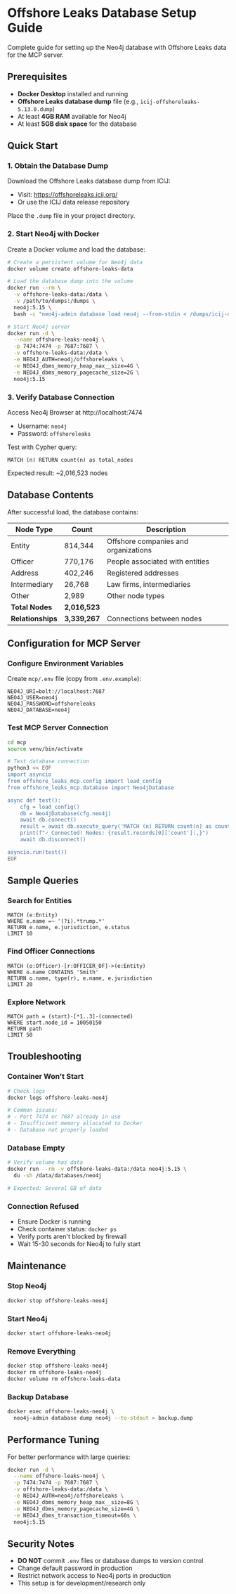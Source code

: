# Offshore Leaks Database Setup Guide

Complete guide for setting up the Neo4j database with Offshore Leaks data for the MCP server.

## Prerequisites

- **Docker Desktop** installed and running
- **Offshore Leaks database dump** file (e.g., `icij-offshoreleaks-5.13.0.dump`)
- At least **4GB RAM** available for Neo4j
- At least **5GB disk space** for the database

## Quick Start

### 1. Obtain the Database Dump

Download the Offshore Leaks database dump from ICIJ:
- Visit: https://offshoreleaks.icij.org/
- Or use the ICIJ data release repository

Place the `.dump` file in your project directory.

### 2. Start Neo4j with Docker

Create a Docker volume and load the database:

```bash
# Create a persistent volume for Neo4j data
docker volume create offshore-leaks-data

# Load the database dump into the volume
docker run --rm \
  -v offshore-leaks-data:/data \
  -v /path/to/dumps:/dumps \
  neo4j:5.15 \
  bash -c "neo4j-admin database load neo4j --from-stdin < /dumps/icij-offshoreleaks-5.13.0.dump"

# Start Neo4j server
docker run -d \
  --name offshore-leaks-neo4j \
  -p 7474:7474 -p 7687:7687 \
  -v offshore-leaks-data:/data \
  -e NEO4J_AUTH=neo4j/offshoreleaks \
  -e NEO4J_dbms_memory_heap_max__size=4G \
  -e NEO4J_dbms_memory_pagecache_size=2G \
  neo4j:5.15
```

### 3. Verify Database Connection

Access Neo4j Browser at http://localhost:7474
- Username: `neo4j`
- Password: `offshoreleaks`

Test with Cypher query:
```cypher
MATCH (n) RETURN count(n) as total_nodes
```

Expected result: ~2,016,523 nodes

## Database Contents

After successful load, the database contains:

| Node Type | Count | Description |
|-----------|-------|-------------|
| Entity | 814,344 | Offshore companies and organizations |
| Officer | 770,176 | People associated with entities |
| Address | 402,246 | Registered addresses |
| Intermediary | 26,768 | Law firms, intermediaries |
| Other | 2,989 | Other node types |
| **Total Nodes** | **2,016,523** | |
| **Relationships** | **3,339,267** | Connections between nodes |

## Configuration for MCP Server

### Configure Environment Variables

Create `mcp/.env` file (copy from `.env.example`):

```env
NEO4J_URI=bolt://localhost:7687
NEO4J_USER=neo4j
NEO4J_PASSWORD=offshoreleaks
NEO4J_DATABASE=neo4j
```

### Test MCP Server Connection

```bash
cd mcp
source venv/bin/activate

# Test database connection
python3 << EOF
import asyncio
from offshore_leaks_mcp.config import load_config
from offshore_leaks_mcp.database import Neo4jDatabase

async def test():
    cfg = load_config()
    db = Neo4jDatabase(cfg.neo4j)
    await db.connect()
    result = await db.execute_query('MATCH (n) RETURN count(n) as count')
    print(f"✓ Connected! Nodes: {result.records[0]['count']:,}")
    await db.disconnect()

asyncio.run(test())
EOF
```

## Sample Queries

### Search for Entities
```cypher
MATCH (e:Entity)
WHERE e.name =~ '(?i).*trump.*'
RETURN e.name, e.jurisdiction, e.status
LIMIT 10
```

### Find Officer Connections
```cypher
MATCH (o:Officer)-[r:OFFICER_OF]->(e:Entity)
WHERE o.name CONTAINS 'Smith'
RETURN o.name, type(r), e.name, e.jurisdiction
LIMIT 20
```

### Explore Network
```cypher
MATCH path = (start)-[*1..3]-(connected)
WHERE start.node_id = 10050150
RETURN path
LIMIT 50
```

## Troubleshooting

### Container Won't Start
```bash
# Check logs
docker logs offshore-leaks-neo4j

# Common issues:
# - Port 7474 or 7687 already in use
# - Insufficient memory allocated to Docker
# - Database not properly loaded
```

### Database Empty
```bash
# Verify volume has data
docker run --rm -v offshore-leaks-data:/data neo4j:5.15 \
  du -sh /data/databases/neo4j

# Expected: Several GB of data
```

### Connection Refused
- Ensure Docker is running
- Check container status: `docker ps`
- Verify ports aren't blocked by firewall
- Wait 15-30 seconds for Neo4j to fully start

## Maintenance

### Stop Neo4j
```bash
docker stop offshore-leaks-neo4j
```

### Start Neo4j
```bash
docker start offshore-leaks-neo4j
```

### Remove Everything
```bash
docker stop offshore-leaks-neo4j
docker rm offshore-leaks-neo4j
docker volume rm offshore-leaks-data
```

### Backup Database
```bash
docker exec offshore-leaks-neo4j \
  neo4j-admin database dump neo4j --to-stdout > backup.dump
```

## Performance Tuning

For better performance with large queries:

```bash
docker run -d \
  --name offshore-leaks-neo4j \
  -p 7474:7474 -p 7687:7687 \
  -v offshore-leaks-data:/data \
  -e NEO4J_AUTH=neo4j/offshoreleaks \
  -e NEO4J_dbms_memory_heap_max__size=8G \
  -e NEO4J_dbms_memory_pagecache_size=4G \
  -e NEO4J_dbms_transaction_timeout=60s \
  neo4j:5.15
```

## Security Notes

- **DO NOT** commit `.env` files or database dumps to version control
- Change default password in production
- Restrict network access to Neo4j ports in production
- This setup is for development/research only
